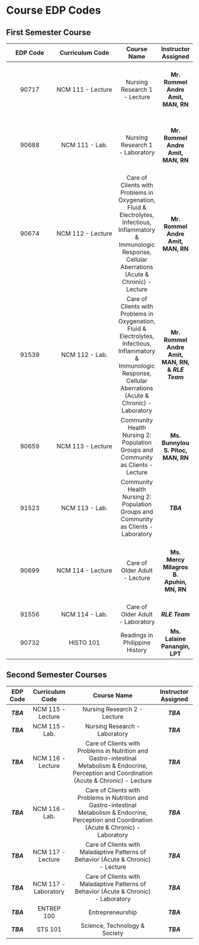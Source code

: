 # Course EDP Codes

## First Semester Course

<table><thead><tr><th width="115.33333333333331" align="center">EDP Code</th><th width="156" align="center">Curriculum Code</th><th align="center">Course Name</th><th align="center">Instructor Assigned</th></tr></thead><tbody><tr><td align="center">90717</td><td align="center">NCM 111 - Lecture</td><td align="center">Nursing Research 1 - Lecture</td><td align="center"><h4>Mr. Rommel Andre Amit, MAN, RN</h4></td></tr><tr><td align="center">90688</td><td align="center">NCM 111 - Lab.</td><td align="center">Nursing Research 1 - Laboratory</td><td align="center"><h4>Mr. Rommel Andre Amit, MAN, RN</h4></td></tr><tr><td align="center">90674</td><td align="center">NCM 112 - Lecture</td><td align="center">Care of Clients with Problems in Oxygenation, Fluid &#x26; Electrolytes, Infectious, Inflammatory &#x26; Immunologic Response, Cellular Aberrations (Acute &#x26; Chronic) - Lecture</td><td align="center"><h4>Mr. Rommel Andre Amit, MAN, RN</h4></td></tr><tr><td align="center">91539</td><td align="center">NCM 112 - Lab.</td><td align="center">Care of Clients with Problems in Oxygenation, Fluid &#x26; Electrolytes, Infectious, Inflammatory &#x26; Immunologic Response, Cellular Aberrations (Acute &#x26; Chronic) - Laboratory</td><td align="center"><strong>Mr. Rommel Andre Amit, MAN, RN, &#x26;</strong> <em><strong>RLE Team</strong></em></td></tr><tr><td align="center">90659</td><td align="center">NCM 113 - Lecture</td><td align="center">Community Health Nursing 2: Population Groups and Community as Clients - Lecture</td><td align="center"><h4>Ms. Bunnylou S. Pitoc, MAN, RN</h4></td></tr><tr><td align="center">91523</td><td align="center">NCM 113 - Lab.</td><td align="center">Community Health Nursing 2: Population Groups and Community as Clients - Laboratory</td><td align="center"><em><strong>TBA</strong></em></td></tr><tr><td align="center">90699</td><td align="center">NCM 114 - Lecture </td><td align="center">Care of Older Adult - Lecture</td><td align="center"><h4>Ms. Mercy Milagros B. Apuhin, MN, RN</h4></td></tr><tr><td align="center">91556</td><td align="center">NCM 114 - Lab.</td><td align="center">Care of Older Adult - Laboratory</td><td align="center"><em><strong>RLE Team</strong></em></td></tr><tr><td align="center">90732</td><td align="center">HISTO 101</td><td align="center">Readings in Philippine History</td><td align="center"><strong>Ms. Lalaine Panangin, LPT</strong></td></tr></tbody></table>



## Second Semester Courses

|  EDP Code |    Curriculum Code   |                                                                     Course Name                                                                     | Instructor Assigned |
| :-------: | :------------------: | :-------------------------------------------------------------------------------------------------------------------------------------------------: | :-----------------: |
| _**TBA**_ |   NCM 115 - Lecture  |                                                             Nursing Research 2 - Lecture                                                            |      _**TBA**_      |
| _**TBA**_ |    NCM 115 - Lab.    |                                                            Nursing Research - Laboratory                                                            |      _**TBA**_      |
| _**TBA**_ |   NCM 116 - Lecture  |   Care of Clients with Problems in Nutrition and Gastro-intestinal Metabolism & Endocrine, Perception and Coordination (Acute & Chronic) - Lecture  |      _**TBA**_      |
| _**TBA**_ |    NCM 116 - Lab.    | Care of Clients with Problems in Nutrition and Gastro-intestinal Metabolism & Endocrine, Perception and Coordination (Acute & Chronic) - Laboratory |      _**TBA**_      |
| _**TBA**_ |   NCM 117 - Lecture  |                                  Care of Clients with Maladaptive Patterns of Behavior (Acute & Chronic) - Lecture                                  |      _**TBA**_      |
| _**TBA**_ | NCM 117 - Laboratory |                                 Care of Clients with Maladaptive Patterns of Behavior (Acute & Chronic) - Laboratory                                |      _**TBA**_      |
| _**TBA**_ |      ENTREP 100      |                                                                   Entrepreneurship                                                                  |      _**TBA**_      |
| _**TBA**_ |        STS 101       |                                                            Science, Technology & Society                                                            |      _**TBA**_      |
